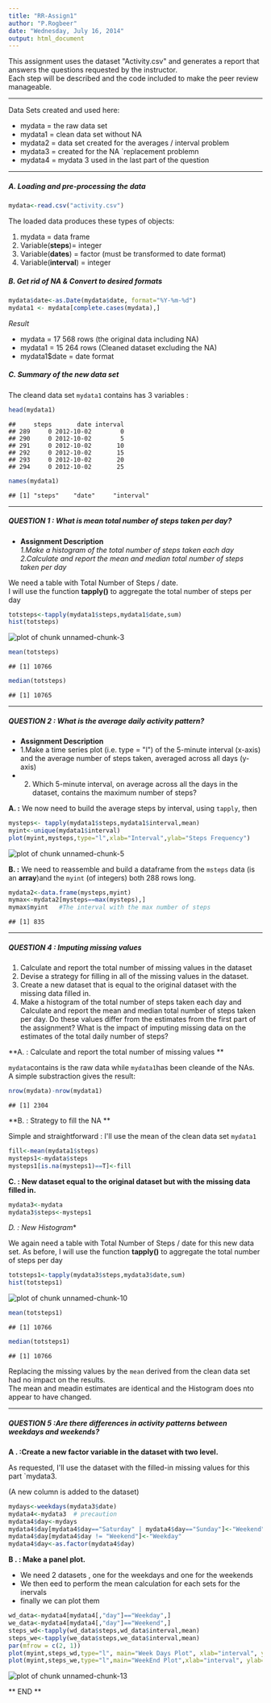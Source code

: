 ```yaml
---
title: "RR-Assign1"
author: "P.Rogbeer"
date: "Wednesday, July 16, 2014"
output: html_document
---
```


This assignment uses the dataset "Activity.csv" and generates a report that answers the questions requested by the instructor.  
Each step will be described and the code included to make the peer review manageable.

---
Data Sets created and used here:
- mydata = the raw data set
- mydata1 = clean data set without NA
- mydata2 = data set created for the averages / interval problem
- mydata3 =  created for the NA `replacement problemn
- mydata4 =  mydata 3 used in the last part of the question

---

  
##### A. Loading and pre-processing the data


```r
mydata<-read.csv("activity.csv")
```

The loaded data produces these types of objects:  
1. mydata = data frame  
2. Variable(**steps**)= integer  
3. Variable(**dates**) = factor (must be transformed to date format)  
4. Variable(**interval**) = integer  
  
  
    
##### B. Get rid of NA  & Convert to desired formats

```r
mydata$date<-as.Date(mydata$date, format="%Y-%m-%d")
mydata1 <- mydata[complete.cases(mydata),]
```
  
*Result*  
- mydata = 17 568 rows  (the original data including NA)  
- mydata1 = 15 264 rows  (Cleaned dataset excluding the NA)  
- mydata1$date  = date format


##### C. Summary of the new data set 
The cleand data set `mydata1` contains has 3 variables :

```r
head(mydata1)
```

```
##     steps       date interval
## 289     0 2012-10-02        0
## 290     0 2012-10-02        5
## 291     0 2012-10-02       10
## 292     0 2012-10-02       15
## 293     0 2012-10-02       20
## 294     0 2012-10-02       25
```

```r
names(mydata1)
```

```
## [1] "steps"    "date"     "interval"
```


---

##### QUESTION 1 : What is mean total number of steps taken per day?  


* **Assignment Description**   
*1.Make a histogram of the total number of steps taken each day*  
*2.Calculate and report the mean and median total number of steps taken per day*  

We need a table with Total Number of Steps / date.  
I will use the function **tapply()** to aggregate the total number of steps per day  


```r
totsteps<-tapply(mydata1$steps,mydata1$date,sum)
hist(totsteps)
```

![plot of chunk unnamed-chunk-3](figure/unnamed-chunk-3.png) 


```r
mean(totsteps)
```

```
## [1] 10766
```

```r
median(totsteps)
```

```
## [1] 10765
```


  
  
  ---
  

##### QUESTION 2 : What is the average daily activity pattern?  


* **Assignment Description**   
* 1.Make a time series plot (i.e. type = "l") of the 5-minute interval (x-axis) and the average number of steps taken, averaged across all days (y-axis)  
* 2. Which 5-minute interval, on average across all the days in the dataset, contains the maximum number of steps?


  
  
**A. :** We now need to build the average steps by interval, using `tapply`, then


```r
mysteps<- tapply(mydata1$steps,mydata1$interval,mean)
myint<-unique(mydata1$interval)
plot(myint,mysteps,type="l",xlab="Interval",ylab="Steps Frequency")
```

![plot of chunk unnamed-chunk-5](figure/unnamed-chunk-5.png) 
  
  
  **B. :** We need to reassemble and build a dataframe from the `msteps` data (is an **array**)and the `myint` (of integers) both 288 rows long.
  

```r
mydata2<-data.frame(mysteps,myint)
mymax<-mydata2[mysteps==max(mysteps),]
mymax$myint   #The interval with the max number of steps
```

```
## [1] 835
```



---

##### QUESTION 4 : Imputing missing values

1. Calculate and report the total number of missing values in the dataset  
2. Devise a strategy for filling in all of the missing values in the dataset. 
3. Create a new dataset that is equal to the original dataset with the missing data filled in.  
4. Make a histogram of the total number of steps taken each day and Calculate and report the mean and median total number of steps taken per day. Do these values differ from the estimates from the first part of the assignment? What is the impact of imputing missing data on the estimates of the total daily number of steps?


**A. : Calculate and report the total number of missing values **   

`mydata`contains is the raw data while `mydata1`has been cleande of the NAs.  
A simple substraction gives the result:


```r
nrow(mydata)-nrow(mydata1)
```

```
## [1] 2304
```
  
**B. : Strategy to fill the NA ** 

Simple and straightforward :  I'll use the mean of the clean data set `mydata1`


```r
fill<-mean(mydata1$steps)
mysteps1<-mydata$steps
mysteps1[is.na(mysteps1)==T]<-fill
```

**C. : New dataset equal to the original dataset but with the missing data filled in.**

```r
mydata3<-mydata
mydata3$steps<-mysteps1
```


*D. : New Histogram**

We again need a table with Total Number of Steps / date for this new data set. 
As before, I will use the function **tapply()** to aggregate the total number of steps per day  


```r
totsteps1<-tapply(mydata3$steps,mydata3$date,sum)
hist(totsteps1)
```

![plot of chunk unnamed-chunk-10](figure/unnamed-chunk-10.png) 


```r
mean(totsteps1)
```

```
## [1] 10766
```

```r
median(totsteps1)
```

```
## [1] 10766
```

Replacing the missing values by the `mean` derived from the clean data set had no impact on the results.  
The mean and meadin estimates are identical and the Histogram does nto appear to have changed.


---

##### QUESTION 5 :Are there differences in activity patterns between weekdays and weekends?


**A . :Create a new factor variable in the dataset with two level.**  

As requested, I'll use the dataset with the filled-in missing values for this part `mydata3.  

(A new column is added to the dataset)


```r
mydays<-weekdays(mydata3$date)
mydata4<-mydata3  # precaution
mydata4$day<-mydays
mydata4$day[mydata4$day=="Saturday" | mydata4$day=="Sunday"]<-"Weekend"
mydata4$day[mydata4$day != "Weekend"]<-"Weekday"
mydata4$day<-as.factor(mydata4$day)
```


**B . : Make a panel plot.**  

- We need 2 datasets , one for the weekdays and one for the weekends
- We then eed to perform the mean calculation for each sets for the inervals 
- finally we can plot them



```r
wd_data<-mydata4[mydata4[,"day"]=="Weekday",]
we_data<-mydata4[mydata4[,"day"]=="Weekend",]
steps_wd<-tapply(wd_data$steps,wd_data$interval,mean)
steps_we<-tapply(we_data$steps,we_data$interval,mean)
par(mfrow = c(2, 1))
plot(myint,steps_wd,type="l", main="Week Days Plot", xlab="interval", ylab="Number of Steps")
plot(myint,steps_we,type="l",main="WeekEnd Plot",xlab="interval", ylab="Number of Steps")
```

![plot of chunk unnamed-chunk-13](figure/unnamed-chunk-13.png) 


 ** END **
 


